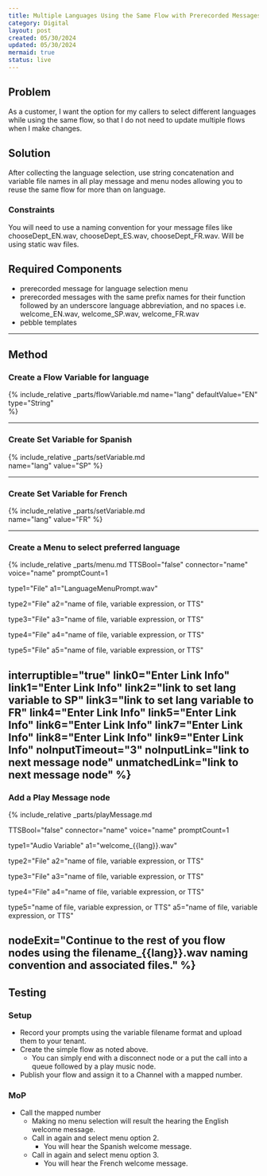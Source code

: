 ```yaml
---
title: Multiple Languages Using the Same Flow with Prerecorded Messages
category: Digital
layout: post
created: 05/30/2024
updated: 05/30/2024
mermaid: true
status: live
---
```


## Problem
As a customer, I want the option for my callers to select different languages while using the same flow, so that I do not need to update multiple flows when I make changes.


## Solution
After collecting the language selection, use string concatenation and variable file names in all play message and menu nodes allowing you to reuse the same flow for more than on language.

### Constraints
You will need to use a naming convention for your message files like chooseDept_EN.wav, chooseDept_ES.wav, chooseDept_FR.wav.
Will be using static wav files.

## Required Components
- prerecorded message for language selection menu
- prerecorded messages with the same prefix names for their function followed by an underscore language abbreviation, and no spaces i.e. welcome_EN.wav, welcome_SP.wav, welcome_FR.wav
- pebble templates



---

## Method

### Create a Flow Variable for language  
{% include_relative _parts/flowVariable.md 
    name="lang" 
    defaultValue="EN"
    type="String"  
    %}

---

### Create Set Variable for Spanish
{% include_relative _parts/setVariable.md  
name="lang"
value="SP"
%}


---

### Create Set Variable for French
{% include_relative _parts/setVariable.md  
name="lang"
value="FR"
%}

---


### Create a Menu to select preferred language
<!-- Escape brackets \{\{ variable \}\} -->
{% include_relative _parts/menu.md
TTSBool="false"
connector="name"
voice="name"
promptCount=1

type1="File"
a1="LanguageMenuPrompt.wav"

type2="File"
a2="name of file, variable expression, or TTS"

type3="File"
a3="name of file, variable expression, or TTS"

type4="File"
a4="name of file, variable expression, or TTS"

type5="File"
a5="name of file, variable expression, or TTS"

interruptible="true"
link0="Enter Link Info"
link1="Enter Link Info"
link2="link to set lang variable to SP"
link3="link to set lang variable to FR"
link4="Enter Link Info"
link5="Enter Link Info"
link6="Enter Link Info"
link7="Enter Link Info"
link8="Enter Link Info"
link9="Enter Link Info"
noInputTimeout="3"
noInputLink="link to next message node"
unmatchedLink="link to next message node"
%}
---

### Add a Play Message node 
<!-- Tab through values Escape brackets \{\{ variable \}\} -->
{% include_relative _parts/playMessage.md

TTSBool="false"
connector="name"
voice="name"
promptCount=1

type1="Audio Variable"
a1="welcome_\{\{lang\}\}.wav"

type2="File"
a2="name of file, variable expression, or TTS"

type3="File"
a3="name of file, variable expression, or TTS"

type4="File"
a4="name of file, variable expression, or TTS"

type5="name of file, variable expression, or TTS"
a5="name of file, variable expression, or TTS"

nodeExit="Continue to the rest of you flow nodes using the filename_\{\{lang\}\}.wav naming convention and associated files."
%}
---





## Testing

### Setup
- Record your prompts using the variable filename format and upload them to your tenant.
- Create the simple flow as noted above.  
  - You can simply end with a disconnect node or a put the call into a queue followed by a play music node.
- Publish your flow and assign it to a Channel with a mapped number. 

### MoP
- Call the mapped number
  - Making no menu selection will result the hearing the English welcome message.
  - Call in again and select menu option 2.
    - You will hear the Spanish welcome message.
  - Call in again and select menu option 3.
    - You will hear the French welcome message.


